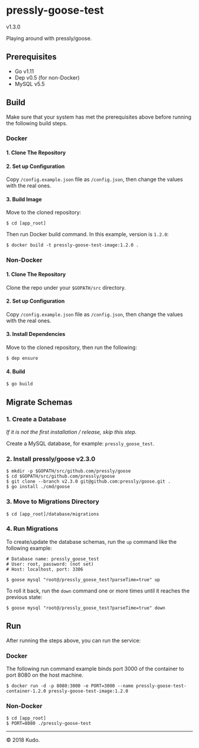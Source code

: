 # pressly-goose-test 
v1.3.0

Playing around with pressly/goose.

## Prerequisites
* Go v1.11
* Dep v0.5 (for non-Docker)
* MySQL v5.5

## Build

Make sure that your system has met the prerequisites above before running the following build steps.

### Docker

#### 1. Clone The Repository
#### 2. Set up Configuration

Copy `/config.example.json` file as `/config.json`, then change the values with the real ones.
#### 3. Build Image

Move to the cloned repository:

	$ cd [app_root]

Then run Docker build command. In this example, version is `1.2.0`:

	$ docker build -t pressly-goose-test-image:1.2.0 .

### Non-Docker

#### 1. Clone The Repository

Clone the repo under your `$GOPATH/src` directory.

#### 2. Set up Configuration

Copy `/config.example.json` file as `/config.json`, then change the values with the real ones.

#### 3. Install Dependencies

Move to the cloned repository, then run the following:

	$ dep ensure
	
#### 4. Build

	$ go build
	
## Migrate Schemas
	
### 1. Create a Database
*If it is not the first installation / release, skip this step.*

Create a MySQL database, for example: `pressly_goose_test`.

### 2. Install pressly/goose v2.3.0

	$ mkdir -p $GOPATH/src/github.com/pressly/goose
	$ cd $GOPATH/src/github.com/pressly/goose
	$ git clone --branch v2.3.0 git@github.com:pressly/goose.git .
	$ go install ./cmd/goose
	
### 3. Move to Migrations Directory

	$ cd [app_root]/database/migrations
	
### 4. Run Migrations

To create/update the database schemas, run the `up` command like the following example:

	# Database name: pressly_goose_test
	# User: root, password: (not set)
	# Host: localhost, port: 3306
	
	$ goose mysql "root@/pressly_goose_test?parseTime=true" up
	
To roll it back, run the `down` command one or more times until it reaches the previous state:

	$ goose mysql "root@/pressly_goose_test?parseTime=true" down

	
## Run

After running the steps above, you can run the service:

### Docker

The following run command example binds port 3000 of the container to port 8080 on the host machine.

	$ docker run -d -p 8080:3000 -e PORT=3000 --name pressly-goose-test-container-1.2.0 pressly-goose-test-image:1.2.0

### Non-Docker

	$ cd [app_root]
	$ PORT=8080 ./pressly-goose-test

***
&copy; 2018 Kudo.